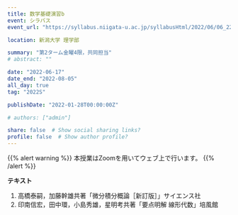 ```yaml
---
title: 数学基礎演習b
event: シラバス
event_url: "https://syllabus.niigata-u.ac.jp/syllabusHtml/2022/06/06_222S0516_ja_JP.html"

location: 新潟大学 理学部

summary: "第2ターム金曜4限，共同担当"
# abstract: ""

date: "2022-06-17"
date_end: "2022-08-05"
all_day: true
tag: "2022S"

publishDate: "2022-01-28T00:00:00Z"

# authors: ["admin"]

share: false  # Show social sharing links?
profile: false  # Show author profile?
---
```

{{% alert warning %}}
本授業はZoomを用いてウェブ上で行います。
{{% /alert %}}

**テキスト**

1. 高橋泰嗣，加藤幹雄共著「微分積分概論［新訂版］」サイエンス社
2. 印南信宏，田中環，小島秀雄，星明考共著「要点明解 線形代数」培風館
